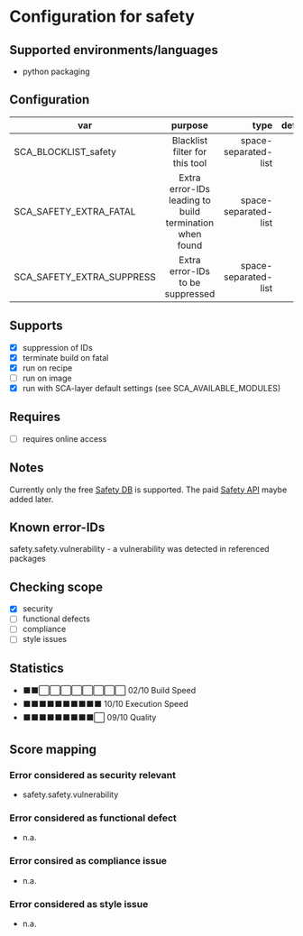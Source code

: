 # Configuration for safety

## Supported environments/languages

* python packaging

## Configuration

| var | purpose | type | default |
| ------------- |:-------------:| -----:| -----:
| SCA_BLOCKLIST_safety | Blacklist filter for this tool | space-separated-list | ""
| SCA_SAFETY_EXTRA_FATAL | Extra error-IDs leading to build termination when found | space-separated-list | "":
| SCA_SAFETY_EXTRA_SUPPRESS | Extra error-IDs to be suppressed | space-separated-list | ""

## Supports

* [x] suppression of IDs
* [x] terminate build on fatal
* [x] run on recipe
* [ ] run on image
* [x] run with SCA-layer default settings (see SCA_AVAILABLE_MODULES)

## Requires

* [ ] requires online access

## Notes

Currently only the free [Safety DB](https://github.com/pyupio/safety-db) is supported. The paid [Safety API](https://github.com/pyupio/safety/blob/master/docs/api_key.md) maybe added later.

## Known error-IDs

safety.safety.vulnerability - a vulnerability was detected in referenced packages

## Checking scope

* [x] security
* [ ] functional defects
* [ ] compliance
* [ ] style issues

## Statistics

* ⬛⬛⬜⬜⬜⬜⬜⬜⬜⬜ 02/10 Build Speed
* ⬛⬛⬛⬛⬛⬛⬛⬛⬛⬛ 10/10 Execution Speed
* ⬛⬛⬛⬛⬛⬛⬛⬛⬛⬜ 09/10 Quality

## Score mapping

### Error considered as security relevant

* safety.safety.vulnerability

### Error considered as functional defect

* n.a.

### Error consired as compliance issue

* n.a.

### Error considered as style issue

* n.a.
